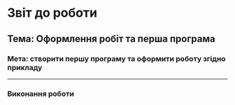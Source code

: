 # Звіт до роботи

## Тема: Оформлення робіт та перша програма

### Мета: створити першу програму та оформити роботу згідно прикладу

---

### Виконання роботи
